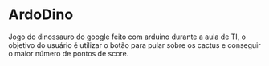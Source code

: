 # ArdoDino
Jogo do dinossauro do google feito com arduino durante a aula de TI, o objetivo do usuário é utilizar o botão para pular sobre os cactus e conseguir o maior número de pontos de score.

<a href="{https://drive.google.com/drive/u/1/folders/1PAPNKKna7KhiR8BRd1YnSM6enlUB7a2D}" title="Link do vídeo"></a>
